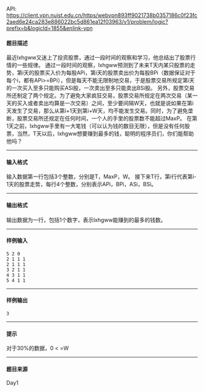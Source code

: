 API: https://client.vpn.nuist.edu.cn/https/webvpn893ff9021738b0357186c0f23fc2aed6e24ca283e886022bc5d861ea12f03963/v1/problem/logic?prefix=b&logicId=1855&enlink-vpn

#### 题目描述

最近lxhgww又迷上了投资股票，通过一段时间的观察和学习，他总结出了股票行情的一些规律。 通过一段时间的观察，lxhgww预测到了未来T天内某只股票的走势，第i天的股票买入价为每股APi，第i天的股票卖出价为每股BPi（数据保证对于每个i，都有APi>=BPi），但是每天不能无限制地交易，于是股票交易所规定第i天的一次买入至多只能购买ASi股，一次卖出至多只能卖出BSi股。 另外，股票交易所还制定了两个规定。为了避免大家疯狂交易，股票交易所规定在两次交易（某一天的买入或者卖出均算是一次交易）之间，至少要间隔W天，也就是说如果在第i天发生了交易，那么从第i+1天到第i+W天，均不能发生交易。同时，为了避免垄断，股票交易所还规定在任何时间，一个人的手里的股票数不能超过MaxP。 在第1天之前，lxhgww手里有一大笔钱（可以认为钱的数目无限），但是没有任何股票，当然，T天以后，lxhgww想要赚到最多的钱，聪明的程序员们，你们能帮助他吗？

---

#### 输入格式

输入数据第一行包括3个整数，分别是T，MaxP，W。 接下来T行，第i行代表第i-1天的股票走势，每行4个整数，分别表示APi，BPi，ASi，BSi。

---

#### 输出格式

输出数据为一行，包括1个数字，表示lxhgww能赚到的最多的钱数。

---

#### 样例输入
```
5 2 0
2 1 1 1
2 1 1 1
3 2 1 1
4 3 1 1
5 4 1 1

```

---

#### 样例输出
```
3

```

---

#### 提示

对于30%的数据，0 < =W

---

#### 题目来源

Day1